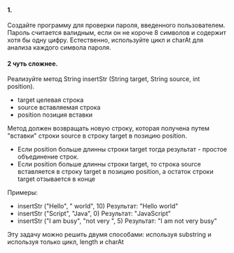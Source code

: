 
#### 1. 
Создайте программу для проверки пароля, введенного пользователем. 
Пароль считается валидным, если он не короче 8 символов и 
содержит хотя бы одну цифру. Естественно, 
используйте цикл и charAt для анализа каждого 
символа пароля.

#### 2 чуть сложнее.
Реализуйте метод 
String insertStr (String target, String source, int position).
* target целевая строка
* source вставляемая строка
* position позиция вставки 

Метод должен возвращать новую строку, которая получена 
путем "вставки" строки source в строку target в позицию position.  
* Если position больше длинны строки target тогда результат - 
простое объединение строк.
* Если position больше длинны строки target, то строка source вставляется 
в строку target в позицию position, а остаток строки target отзывается в конце   

Примеры:
 * insertStr ("Hello", " world", 10)  Результат: "Hello world"
 * insertStr ("Script", "Java", 0)  Результат: "JavaScript"
 * insertStr ("I am busy", "not very ", 5)  Результат: "I am not very busy"

Эту задачу можно решить двумя способами: используя substring и используя только цикл, length и charAt